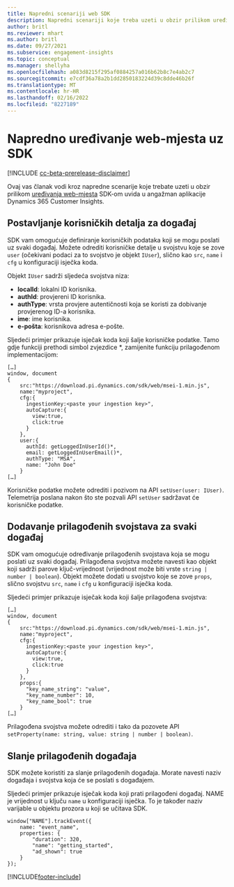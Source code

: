 ```yaml
---
title: Napredni scenariji web SDK
description: Napredni scenariji koje treba uzeti u obzir prilikom uređivanja web-mjesta s SDK-om.
author: britl
ms.reviewer: mhart
ms.author: britl
ms.date: 09/27/2021
ms.subservice: engagement-insights
ms.topic: conceptual
ms.manager: shellyha
ms.openlocfilehash: a083d8215f295af0884257a016b62b8c7e4ab2c7
ms.sourcegitcommit: e7cdf36a78a2b1dd2850183224d39c8dde46b26f
ms.translationtype: MT
ms.contentlocale: hr-HR
ms.lasthandoff: 02/16/2022
ms.locfileid: "8227189"
---
```

# <a name="advanced-web-sdk-instrumentation"></a>Napredno uređivanje web-mjesta uz SDK

[!INCLUDE [cc-beta-prerelease-disclaimer](includes/cc-beta-prerelease-disclaimer.md)]

Ovaj vas članak vodi kroz napredne scenarije koje trebate uzeti u obzir prilikom [uređivanja web-mjesta](instrument-website.md) SDK-om uvida u angažman aplikacije Dynamics 365 Customer Insights.

## <a name="setting-user-details-for-your-event"></a>Postavljanje korisničkih detalja za događaj

SDK vam omogućuje definiranje korisničkih podataka koji se mogu poslati uz svaki događaj. Možete odrediti korisničke detalje u svojstvu koje se zove `user` (očekivani podaci za to svojstvo je objekt `IUser`), slično kao `src`, `name` i `cfg` u konfiguraciji isječka koda.

Objekt `IUser` sadrži sljedeća svojstva niza:

- **localId**: lokalni ID korisnika.
- **authId**: provjereni ID korisnika.
- **authType**: vrsta provjere autentičnosti koja se koristi za dobivanje provjerenog ID-a korisnika.
- **ime**: ime korisnika.
- **e-pošta**: korisnikova adresa e-pošte.

Sljedeći primjer prikazuje isječak koda koji šalje korisničke podatke. Tamo gdje funkciji prethodi simbol zvjezdice *, zamijenite funkciju prilagođenom implementacijom:

```
[…]
window, document
{
    src:"https://download.pi.dynamics.com/sdk/web/msei-1.min.js",
    name:"myproject",
    cfg:{
      ingestionKey:<paste your ingestion key>",
      autoCapture:{
        view:true,
        click:true
      }
    },
    user:{
      authId: getLoggedInUserId()*,
      email: getLoggedInUserEmail()*,
      authType: "MSA",
      name: "John Doe"
    }
[…]
```

Korisničke podatke možete odrediti i pozivom na API `setUser(user: IUser)`. Telemetrija poslana nakon što ste pozvali API `setUser` sadržavat će korisničke podatke.

## <a name="adding-custom-properties-for-each-event"></a>Dodavanje prilagođenih svojstava za svaki događaj

SDK vam omogućuje određivanje prilagođenih svojstava koja se mogu poslati uz svaki događaj. Prilagođena svojstva možete navesti kao objekt koji sadrži parove ključ-vrijednost (vrijednost može biti vrste `string | number | boolean`). Objekt možete dodati u svojstvo koje se zove `props`, slično svojstvu `src`, `name` i `cfg` u konfiguraciji isječka koda.

Sljedeći primjer prikazuje isječak koda koji šalje prilagođena svojstva:

```
[…]
window, document
{
    src:"https://download.pi.dynamics.com/sdk/web/msei-1.min.js",
    name:"myproject",
    cfg:{
      ingestionKey:<paste your ingestion key>",
      autoCapture:{
        view:true,
        click:true
      }
    },
    props:{
      "key_name_string": "value",
      "key_name_number": 10,
      "key_name_bool": true
    }
[…]
```

Prilagođena svojstva možete odrediti i tako da pozovete API `setProperty(name: string, value: string | number | boolean)`.

## <a name="sending-custom-events"></a>Slanje prilagođenih događaja

SDK možete koristiti za slanje prilagođenih događaja. Morate navesti naziv događaja i svojstva koja će se poslati s događajem.

Sljedeći primjer prikazuje isječak koda koji prati prilagođeni događaj. NAME je vrijednost u ključu `name` u konfiguraciji isječka. To je također naziv varijable u objektu prozora u koji se učitava SDK.

```
window["NAME"].trackEvent({
    name: "event_name",
    properties: {
        "duration": 320,
        "name": "getting_started",
        "ad_shown": true
    }
});
```


[!INCLUDE[footer-include](../includes/footer-banner.md)]

